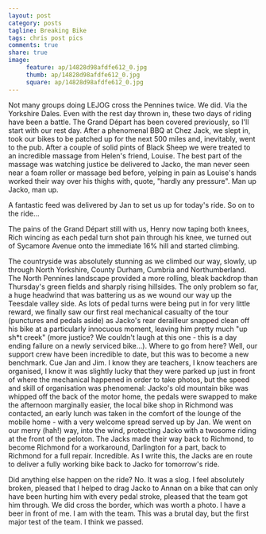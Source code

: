 ```yaml
---
layout: post
category: posts
tagline: Breaking Bike
tags: chris post pics
comments: true
share: true
image: 
     feature: ap/14828d98afdfe612_0.jpg
     thumb: ap/14828d98afdfe612_0.jpg
     square: ap/14828d98afdfe612_0.jpg
---
```

Not many groups doing LEJOG cross the Pennines twice. We did. Via the
Yorkshire Dales. Even with the rest day thrown in, these two days of riding
have been a battle. The Grand Départ has been covered previously, so I'll
start with our rest day. After a phenomenal BBQ at Chez Jack, we slept in,
took our bikes to be patched up for the next 500 miles and, inevitably,
went to the pub. After a couple of solid pints of Black Sheep we were
treated to an incredible massage from Helen's friend, Louise. The best part
of the massage was watching justice be delivered to Jacko, the man never
seen near a foam roller or massage bed before, yelping in pain as Louise's
hands worked their way over his thighs with, quote, "hardly any pressure".
Man up Jacko, man up.

A fantastic feed was delivered by Jan to set us up for today's ride. So on
to the ride...

The pains of the Grand Départ still with us, Henry now taping both knees,
Rich wincing as each pedal turn shot pain through his knee, we turned out
of Sycamore Avenue onto the immediate 16% hill and started climbing.

The countryside was absolutely stunning as we climbed our way, slowly, up
through North Yorkshire, County Durham, Cumbria and Northumberland. The
North Pennines landscape provided a more  rolling, bleak backdrop than
Thursday's green fields and sharply rising hillsides. The only problem so
far, a huge headwind that was battering us as we wound our way up the
Teesdale valley side. As lots of pedal turns were being put in for very
little reward, we finally saw our first real mechanical casualty of the
tour (punctures and pedals aside) as Jacko's rear derailleur snapped clean
off his bike at a particularly innocuous moment, leaving him pretty much
"up sh*t creek" (more justice? We couldn't laugh at this one - this is a
day ending failure on a newly serviced bike...). Where to go from here?
Well, our support crew have been incredible to date, but this was to become
a new benchmark. Cue Jan and Jim. I know they are teachers, I know teachers
are organised, I know it was slightly lucky that they were parked up just
in front of where the mechanical happened in order to take photos, but the
speed and skill of organisation was phenomenal:  Jacko's old mountain bike
was whipped off the back of the motor home, the pedals were swapped to make
the afternoon marginally easier, the local bike shop in Richmond was
contacted, an early lunch was taken in the comfort of the lounge of the
mobile home - with a very welcome spread served up by Jan.  We went on our
merry (hah!) way, into the wind, protecting Jacko with a twosome riding at
the front of the peloton. The Jacks made their way back to Richmond, to
become Richmond for a workaround, Darlington for a part, back to Richmond
for a full repair. Incredible. As I write this, the Jacks are en route to
deliver a fully working bike back to Jacko for tomorrow's ride.

Did anything else happen on the ride? No. It was a slog. I feel absolutely
broken, pleased that I helped to drag Jacko to Annan on a bike that can
only have been hurting him with every pedal stroke, pleased that the team
got him through. We did cross the border, which was worth a photo.  I have
a beer in front of me. I am with the team. This was a brutal day, but the
first major test of the team. I think we passed.
